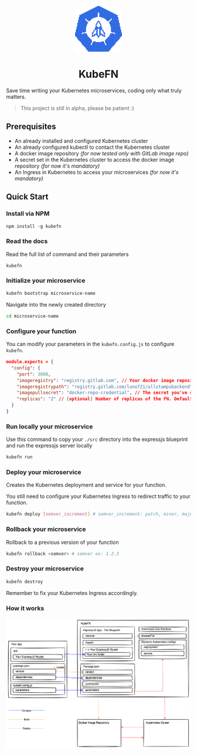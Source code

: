 <p align="center">
  <img src="https://raw.githubusercontent.com/Luno33/kubefn/62243abc025132847843acd9a28ac594cda52528/assets/Kubefn.gif" height="128">
  <h1 align="center">KubeFN</h1>
</p>

Save time writing your Kubernetes microservices, coding only what truly matters.

> This project is still in alpha, please be patient :)

## Prerequisites

- An already installed and configured Kubernetes cluster
- An already configured kubectl to contact the Kubernetes cluster
- A docker image repository *(for now tested only with GitLab image repo)*
- A secret set in the Kubernetes cluster to access the docker image repository *(for now it's mandatory)*
- An Ingress in Kubernetes to access your microservices *(for now it's mandatory)*

## Quick Start

### Install via NPM

```
npm install -g kubefn
```

### Read the docs

Read the full list of command and their parameters

```
kubefn
```

### Initialize your microservice

```bash
kubefn bootstrap microservice-name
```

Navigate into the newly created directory

```bash
cd microservice-name
```

### Configure your function

You can modify your parameters in the `kubefn.config.js` to configure `kubefn`.

```json
module.exports = {
  "config": {
    "port": 3000,
    "imageregistry": "registry.gitlab.com", // Your docker image repository
    "imageregistrypath": "registry.gitlab.com/luno721/allstampsbackend", // The path where you want to save your image
    "imagepullsecret": "docker-repo-credential", // The secret you've set up in your kubernetes cluster to access to image repository
    "replicas": "2" // [optional] Number of replicas of the FN. Default: 2
  }
}
```

### Run locally your microservice

Use this command to copy your `./src` directory into the expressjs blueprint and run the expressjs server locally

```bash
kubefn run
```

### Deploy your microservice

Creates the Kubernetes deployment and service for your function.

You still need to configure your Kubernetes Ingress to redirect traffic to your function.

```bash
kubefn deploy [semver_increment] # semver_increment: patch, minor, major
```

### Rollback your microservice

Rollback to a previous version of your function

```bash
kubefn rollback <semver> # semver ex: 1.2.3
```

### Destroy your microservice

```bash
kubefn destroy
```

Remember to fix your Kubernetes Ingress accordingly.

### How it works

![Schema](https://raw.githubusercontent.com/Luno33/kubefn/62243abc025132847843acd9a28ac594cda52528/assets/how-it-works.png)
